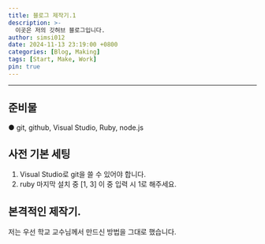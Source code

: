 ```yaml
---
title: 블로그 제작기.1
description: >-
  이곳은 저의 깃허브 블로그입니다.
author: simsi012
date: 2024-11-13 23:19:00 +0800
categories: [Blog, Making]
tags: [Start, Make, Work]
pin: true
---
```


---

준비물
-------------

● git, github, Visual Studio, Ruby, node.js

사전 기본 세팅
-------------
1. Visual Studio로 git을 쓸 수 있어야 합니다.
2. ruby 마지막 설치 중 [1, 3] 이 중 입력 시 1로 해주세요.


본격적인 제작기.
---------------
저는 우선 학교 교수님께서 만드신 방법을 그대로 했습니다.